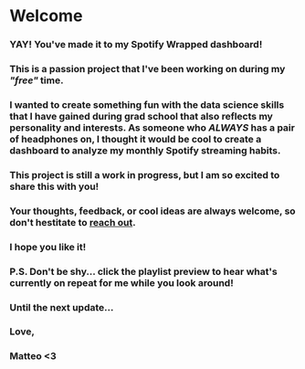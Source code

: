# **Welcome**

### YAY! You've made it to my Spotify Wrapped dashboard! 

### This is a passion project that I've been working on during my *"free"* time.

### I wanted to create something fun with the data science skills that I have gained during grad school that also reflects my personality and interests. As someone who *ALWAYS* has a pair of headphones on, I thought it would be cool to create a dashboard to analyze my monthly Spotify streaming habits.

### This project is still a work in progress, but I am so excited to share this with you! 

### Your thoughts, feedback, or cool ideas are always welcome, so don't hestitate to [reach out](mailto:matteotorres@bren.ucsb.edu).

### I hope you like it!

### P.S. Don't be shy... click the playlist preview to hear what's currently on repeat for me while you look around!

### Until the next update...

### Love,
### Matteo <3
